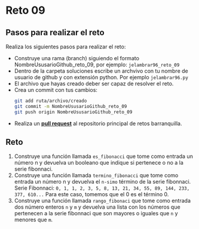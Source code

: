 # Reto 09

## Pasos para realizar el reto

Realiza los siguientes pasos para realizar el reto: 
- Construye una rama (branch) siguiendo el formato NombreUsusarioGithub_reto_09, por ejemplo: `jelambrar96_reto_09`
- Dentro de la carpeta soluciones escribe un archvivo con tu nombre de usuario de github y con extensión python. Por ejemplo `jelambrar96.py`
- El archivo que hayas creado deber ser capaz de resolver el reto. 
- Crea un commit con tus cambios:
    ```bash
    git add ruta/archivo/creado
    git commit -m NombreUsusarioGithub_reto_09
    git push origin NombreUsusarioGithub_reto_09
    ```
- Realiza un [**pull request**](https://docs.github.com/es/pull-requests/collaborating-with-pull-requests/proposing-changes-to-your-work-with-pull-requests/creating-a-pull-request) al repositorio principal de retos barranquilla. 

## Reto

1. Construye una función llamada `es_fibonacci` que tome como entrada un número n y devuelva un booleano que indique si pertenece o no a la serie fibonnaci. 
2. Construye una función llamada `termino_fibonacci` que tome como entrada un número n y devuelva el `n-simo` término de la serie fibonnaci. Serie Fibonnaci: `0, 1, 1, 2, 3, 5, 8, 13, 21, 34, 55, 89, 144, 233, 377, 610...` Para este caso, tomemos que el 0 es el término 0. 
3. Construye una función llamada `rango_fibonaci` que tome como entrada dos número enteros `n` y `m` y devuelva una lista con los números que pertenecen a la serie fibonnaci que son mayores o iguales que `n` y menores que `m`.


